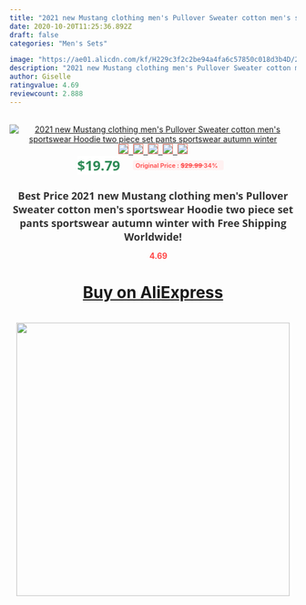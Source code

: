 ```yaml
---
title: "2021 new Mustang clothing men's Pullover Sweater cotton men's sportswear Hoodie two piece set pants sportswear autumn winter"
date: 2020-10-20T11:25:36.892Z
draft: false
categories: "Men's Sets"

image: "https://ae01.alicdn.com/kf/H229c3f2c2be94a4fa6c57850c018d3b4D/2021-new-Mustang-clothing-men-s-Pullover-Sweater-cotton-men-s-sportswear-Hoodie-two-piece-set.jpg"
description: "2021 new Mustang clothing men's Pullover Sweater cotton men's sportswear Hoodie two piece set pants sportswear autumn winter"
author: Giselle
ratingvalue: 4.69
reviewcount: 2.888
---
```

<br>
<div style="text-align: center;">
<a href="https://s.click.aliexpress.com/e/_ASaIX7" target="_blank" rel="nofollow noopener noreferrer"><img alt="2021 new Mustang clothing men's Pullover Sweater cotton men's sportswear Hoodie two piece set pants sportswear autumn winter" class="magnifier-image" src="https://ae01.alicdn.com/kf/H229c3f2c2be94a4fa6c57850c018d3b4D/2021-new-Mustang-clothing-men-s-Pullover-Sweater-cotton-men-s-sportswear-Hoodie-two-piece-set.jpg_640x640.jpg">
<br>
<img style="border:1px solid salmon" src="https://ae01.alicdn.com/kf/H229c3f2c2be94a4fa6c57850c018d3b4D/2021-new-Mustang-clothing-men-s-Pullover-Sweater-cotton-men-s-sportswear-Hoodie-two-piece-set.jpg_120x120.jpg">&nbsp;&nbsp;<img style="border:1px solid salmon" src="https://ae01.alicdn.com/kf/H0a907ca3f79a40389ecf728278dab0209/2021-new-Mustang-clothing-men-s-Pullover-Sweater-cotton-men-s-sportswear-Hoodie-two-piece-set.jpg_120x120.jpg">&nbsp;&nbsp;<img style="border:1px solid salmon" src="https://ae01.alicdn.com/kf/H3d57d29f4a0d4e40bb81845446f28d51C/2021-new-Mustang-clothing-men-s-Pullover-Sweater-cotton-men-s-sportswear-Hoodie-two-piece-set.jpg_120x120.jpg">&nbsp;&nbsp;<img style="border:1px solid salmon" src="https://ae01.alicdn.com/kf/H9e6b60cece424788878b8ae7958db4edA/2021-new-Mustang-clothing-men-s-Pullover-Sweater-cotton-men-s-sportswear-Hoodie-two-piece-set.jpg_120x120.jpg">&nbsp;&nbsp;<img style="border:1px solid salmon" src="https://ae01.alicdn.com/kf/H60fe7a78477a45e0ad0730745d427c2fC/2021-new-Mustang-clothing-men-s-Pullover-Sweater-cotton-men-s-sportswear-Hoodie-two-piece-set.jpg_120x120.jpg"></a></div><br0>
<div style="text-align: center;"><span style="background-color: white; border: 0px; box-sizing: border-box; color: seagreen; display: inline-block; font-family: &quot;open sans&quot; , &quot;arial&quot; , &quot;helvetica&quot; , sans-serif , &quot;heiti&quot;; font-size: 24px; font-stretch: inherit; font-weight: 700; line-height: inherit; margin: 0px 10px 0px 0px; padding: 0px; vertical-align: middle;">$19.79 </span>
<span style="background: rgb(255 , 241 , 241); border-radius: 3px; border: 0px; box-sizing: border-box; color: #ff4747; display: inline-block; font-family: inherit; font-size: 12px; font-stretch: inherit; font-style: inherit; font-variant: inherit; font-weight: 600; line-height: inherit; margin: 0px; padding: 2px 5px; transform: scale(0.9); vertical-align: middle;">Original Price : <b style="text-decoration: line-through;">$29.99 </b> 34%&nbsp;&nbsp;</span></div>
<h1 style="color: #333333; display: inline-block; font-family: &quot;open sans&quot; , &quot;arial&quot; , &quot;helvetica&quot; , sans-serif , &quot;heiti&quot;; font-size: 18px; font-stretch: inherit; font-weight: 700; text-align: center;">Best Price 2021 new Mustang clothing men's Pullover Sweater cotton men's sportswear Hoodie two piece set pants sportswear autumn winter with Free Shipping Worldwide!</h1>
<div style="color: #ff4747; text-align: center;">
<img src="https://4.bp.blogspot.com/-M0ZcTcb-5uY/XleCXlxnR4I/AAAAAAAAAEc/OrjgMkXV1oMQFaCRZj5HQwOCBcu3w1FegCPcBGAYYCw/s1600/star.png" style="height: 15px;">&nbsp;<b>4.69</b></div>
<div class="button_cont" align="center"><a class="buynow_a" href="https://s.click.aliexpress.com/e/_ASaIX7" target="_blank" rel="nofollow noopener noreferrer"><H1>Buy on AliExpress</H1></a></div><br>
<div class="separator" style="clear: both; text-align: center;">
<img src="https://lh3.googleusercontent.com/-pTy5HemUv9M/XlePHvY0dAI/AAAAAAAAAE4/0nX5iRUoIWY8eMW9Dpxeirr157OZliDIgCLcBGAsYHQ/s1600/badge.gif" width="480">
</div>
